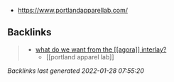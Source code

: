 - https://www.portlandapparellab.com/

## Backlinks

> - [what do we want from the [[agora]] interlay?](2021-W23.md)
>   - [[portland apparel lab]]

_Backlinks last generated 2022-01-28 07:55:20_

